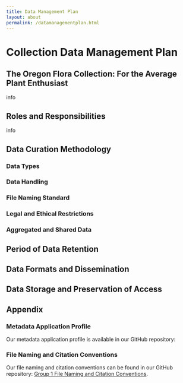 ```yaml
---
title: Data Management Plan
layout: about
permalink: /datamanagementplan.html
---
```


# Collection Data Management Plan
## The Oregon Flora Collection: For the Average Plant Enthusiast
info

## Roles and Responsibilities
info

## Data Curation Methodology
### Data Types
### Data Handling
### File Naming Standard
### Legal and Ethical Restrictions
### Aggregated and Shared Data

## Period of Data Retention

## Data Formats and Dissemination

## Data Storage and Preservation of Access

## Appendix
### Metadata Application Profile
Our metadata application profile is available in our GitHub repository: 
### File Naming and Citation Conventions
Our file naming and citation conventions can be found in our GitHub repository: [Group 1 File Naming and Citation Conventions](https://github.com/LIB350MWinter2024/group1/blob/main/objects/file_naming_conventions.pdf).
